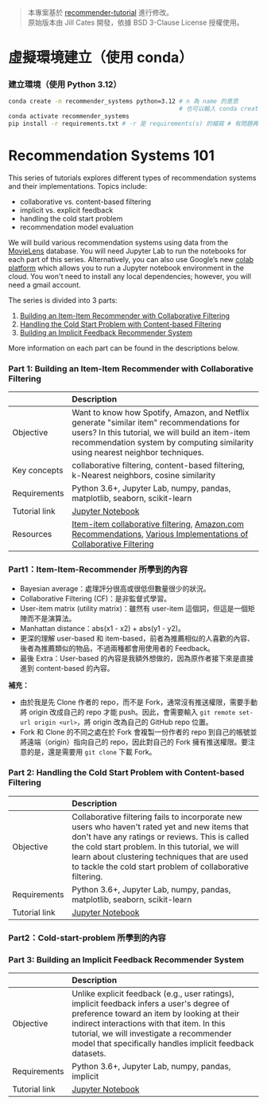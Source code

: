 > 本專案基於 [recommender-tutorial](https://github.com/topspinj/recommender-tutorial) 進行修改。  
> 原始版本由 Jill Cates 開發，依據 BSD 3-Clause License 授權使用。

# 虛擬環境建立（使用 conda）

### 建立環境（使用 Python 3.12）
```bash
conda create -n recommender_systems python=3.12 # n 為 name 的意思 
                                                # 也可以輸入 conda create --name recommender_systems python=3.12
conda activate recommender_systems
pip install -r requirements.txt # -r 是 requirements(s) 的縮寫 # 有問題再手動調整
```

# Recommendation Systems 101

This series of tutorials explores different types of recommendation systems and their implementations. Topics include:

- collaborative vs. content-based filtering
- implicit vs. explicit feedback
- handling the cold start problem
- recommendation model evaluation

We will build various recommendation systems using data from the [MovieLens](https://movielens.org/) database. You will need Jupyter Lab to run the notebooks for each part of this series. Alternatively, you can also use Google’s new [colab platform](https://colab.research.google.com) which allows you to run a Jupyter notebook environment in the cloud. You won't need to install any local dependencies; however, you will need a gmail account. 

The series is divided into 3 parts:

1. [Building an Item-Item Recommender with Collaborative Filtering](#part-1-building-an-item-item-recommender-with-collaborative-filtering)
2. [Handling the Cold Start Problem with Content-based Filtering](#part-2-handling-the-cold-start-problem-with-content-based-filtering)
3. [Building an Implicit Feedback Recommender System](#part-3-building-an-implicit-feedback-recommender-system)


More information on each part can be found in the descriptions below.

### Part 1: Building an Item-Item Recommender with Collaborative Filtering

| |Description |
|:-----------|:----------|
|Objective|Want to know how Spotify, Amazon, and Netflix generate "similar item" recommendations for users? In this tutorial, we will build an item-item recommendation system by computing similarity using nearest neighbor techniques.|
|Key concepts|collaborative filtering, content-based filtering, k-Nearest neighbors, cosine similarity|
|Requirements|Python 3.6+, Jupyter Lab, numpy, pandas, matplotlib, seaborn, scikit-learn|
|Tutorial link|[Jupyter Notebook](part-1-item-item-recommender.ipynb)|
|Resources|[Item-item collaborative filtering](https://www.wikiwand.com/en/Item-item_collaborative_filtering), [Amazon.com Recommendations](https://www.cs.umd.edu/~samir/498/Amazon-Recommendations.pdf), [Various Implementations of Collaborative Filtering](https://towardsdatascience.com/various-implementations-of-collaborative-filtering-100385c6dfe0) |

### Part1：Item-Item-Recommender 所學到的內容
- Bayesian average：處理評分很高或很低但數量很少的狀況。  
- Collaborative Filtering (CF)：是非監督式學習。  
- User-item matrix (utility matrix)：雖然有 user-item 這個詞，但這是一個矩陣而不是演算法。  
- Manhattan distance：abs(x1 - x2) + abs(y1 - y2)。  
- 更深的理解 user-based 和 item-based，前者為推薦相似的人喜歡的內容、後者為推薦類似的物品，不過兩種都會用使用者的 Feedback。  
- 最後 Extra：User-based 的內容是我額外想做的，因為原作者接下來是直接進到 content-based 的內容。  

**補充：**   
- 由於我是先 Clone 作者的 repo，而不是 Fork，通常沒有推送權限，需要手動將 origin 改成自己的 repo 才能 push。因此，會需要輸入 `git remote set-url origin <url>`，將 origin 改為自己的 GitHub repo 位置。  
- Fork 和 Clone 的不同之處在於 Fork 會複製一份作者的 repo 到自己的帳號並將遠端（origin）指向自己的 repo，因此對自己的 Fork 擁有推送權限。要注意的是，還是需要用 `git clone` 下載 Fork。

### Part 2: Handling the Cold Start Problem with Content-based Filtering

| |Description |
|:-----------|:----------|
|Objective|Collaborative filtering fails to incorporate new users who haven't rated yet and new items that don't have any ratings or reviews. This is called the cold start problem. In this tutorial, we will learn about clustering techniques that are used to tackle the cold start problem of collaborative filtering.|
|Requirements|Python 3.6+, Jupyter Lab, numpy, pandas, matplotlib, seaborn, scikit-learn|
|Tutorial link|[Jupyter Notebook](part-2-cold-start-problem.ipynb)|

### Part2：Cold-start-problem 所學到的內容

### Part 3: Building an Implicit Feedback Recommender System

| |Description |
|:-----------|:----------|
|Objective|Unlike explicit feedback (e.g., user ratings), implicit feedback infers a user's degree of preference toward an item by looking at their indirect interactions with that item. In this tutorial, we will investigate a recommender model that specifically handles implicit feedback datasets.|
|Requirements|Python 3.6+, Jupyter Lab, numpy, pandas, implicit|
|Tutorial link|[Jupyter Notebook](part-3-implicit-feedback-recommender.ipynb)|